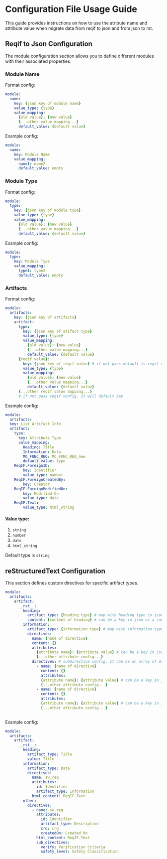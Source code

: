 # Configuration File Usage Guide

This guide provides instructions on how to use the atribute name and attribute value when migrate data from reqif to json and from json to rst.

## Reqif to Json Configuration

The module configuration section allows you to define different modules with their associated properties.

### Module Name
Format config:
```yaml
module:
  name:
    key: {json key of module name}
    value_type: {type}
    value_mapping:
      {old value}: {new value}
      {...other value mapping...}
      default_value: {default value}
```
Example config:
```yaml
module:
  name:
    key: Module Name
    value_mapping:
      name1: name2
      default_value: empty
```

### Module Type
Format config:
```yaml
module:
  type:
    key: {json key of module type}
    value_type: {type}
    value_mapping:
      {old value}: {new value}
      {...other value mapping...}
      default_value: {default value}
```
Example config:
```yaml
module:
  type:
    key: Module Type
    value_mapping:
      type1: type2
      default_value: empty
```
### Artifacts
Format config:
```yaml
module:
  artifacts:
    key: {json key of artifacts}
    artifact:
      type: 
        key: {json key of atifact type}
        value_type: {type}
        value_mapping:
          {old value}: {new value}
          {...other value mapping...}
          default_value: {default value}
      {reqif value}:
        key: {json key of reqif value} # if not pass default is reqif value
        value_type: {type}
        value_mapping:
          {old value}: {new value}
          {...other value mapping...}
          default_value: {default value}
      {...other reqif value mapping...}
      # if not pass reqif config, it will default key
```
Example config:
```yaml
module:
  artifacts:
  key: List Artifact Info
  artifact:
    type:
      key: Attribute Type
      value_mapping:
        Heading: Title
        Information: Data
        MO_FUNC_REQ: MO_FUNC_REQ_new
        default_value: type
    ReqIF.ForeignID:
        key: Identifier
        value_type: number
    ReqIF.ForeignCreatedBy:
        key: Creator
    ReqIF.ForeignModifiedOn:
        key: Modified On
        value_type: date
    ReqIF.Text:
        value_type: html_string
```

#### Value type:
1. `string`
2. `number`
3. `date`
4. `html_string`

Default type is `string`

## reStructuredText Configuration

This section defines custom directives for specific artifact types.

```yaml
module:
  artifacts:
    artifact:
      __rst__:
        heading:
          artifact_type: {heading type} # map with heading type in json
          content: {content of heading} # can be a key in json or a raw string
        information:
          artifact_type: {information type} # map with information type in json
          directives:
            name: {name of directive}
            content: {}
            attributes:
              {attribute name}: {attribute value} # can be a key in json or a raw string 
              {...other attribute config...}
            directives: # subdirective config. It can be an array of directive in yaml
              - name: {name of directive}
                content: {}
                attributes:
                {attribute name}: {attribute value} # can be a key in json or a raw string
                {...other attribute config...}
              - name: {name of directive}
                content: {}
                attributes:
                {attribute name}: {attribute value} # can be a key in json or a raw string
                {...other attribute config...}
            
```

Example config: 
```yaml
module:
  artifacts:
    artifact:
      __rst__:
        heading:
          artifact_type: Title
          value: Title
        information:
          artifact_type: Data
          directives:
            name: sw_req
            attributes:
              id: Identifier
              artifact_type: Information
            html_content: ReqIF.Text
        other:
          directives:
            - name: sw_req
              attributes:
                id: Identifier
                artifact_type: Description
                crq: crq
                createdOn: Created On
              html_content: ReqIF.Text
              sub_directives:
                verify: Verification Criteria
                safety_level: Safety Classification
```
